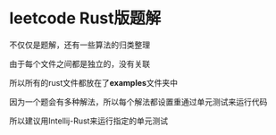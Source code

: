 # leetcode Rust版题解

不仅仅是题解，还有一些算法的归类整理

由于每个文件之间都是独立的，没有关联

所以所有的rust文件都放在了**examples**文件夹中

因为一个题会有多种解法，所以每个解法都设置重通过单元测试来运行代码

所以建议用Intellij-Rust来运行指定的单元测试
